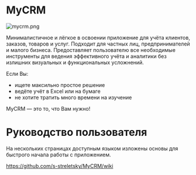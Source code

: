 # MyCRM
![mycrm.png](https://i.postimg.cc/cH52ZRC0/mycrm.png)

Минималистичное и лёгкое в освоении приложение для учёта клиентов, заказов, товаров и услуг. Подходит для частных лиц, предпринимателей и малого бизнеса. Предоставляет пользователю все необходимые инструменты для ведения эффективного учёта и аналитики без излишних визуальных и функциональных усложнений.

Если Вы:
- ищете максильно простое решение
- ведёте учёт в Excel или на бумаге
- не хотите тратить много времени на изучение

MyCRM — это то, что Вам нужно!

# Руководство пользователя
На нескольких страницах доступным языком изложены основы для быстрого начала работы с приложением.

https://github.com/s-streletsky/MyCRM/wiki
